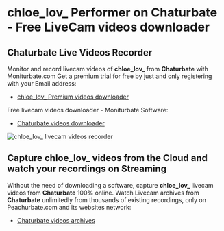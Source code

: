 # chloe_lov_ Performer on Chaturbate - Free LiveCam videos downloader

## Chaturbate Live Videos Recorder

Monitor and record livecam videos of **chloe_lov_** from **Chaturbate** with Moniturbate.com
Get a premium trial for free by just and only registering with your Email address:
* [chloe_lov_ Premium videos downloader](https://moniturbate.com/request-demo-licence-key.html)

Free livecam videos downloader - Moniturbate Software:
* [Chaturbate videos downloader](https://moniturbate.com/moniturbate-download-software.html)

![chloe_lov_ livecam videos recorder](https://peachurnet.com/templates/moniturbate-software.png)


## Capture chloe_lov_ videos from the Cloud and watch your recordings on Streaming

Without the need of downloading a software, capture **chloe_lov_** livecam videos from **Chaturbate** 100% online.
Watch Livecam archives from **Chaturbate** unlimitedly from thousands of existing recordings, only on Peachurbate.com and its websites network:
* [Chaturbate videos archives](https://peachurnet.com/)